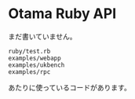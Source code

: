 # Otama Ruby API

まだ書いていません。

    ruby/test.rb
    examples/webapp
    examples/ukbench
    examples/rpc

あたりに使っているコードがあります。
